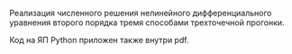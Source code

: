 Реализация численного решения нелинейного дифференциального уравнения второго порядка тремя способами трехточечной прогонки.

Код на ЯП Python приложен также внутри pdf.
